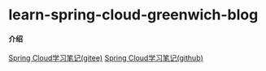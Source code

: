 # learn-spring-cloud-greenwich-blog

#### 介绍

[Spring Cloud学习笔记(gitee)](https://gitee.com/yuqihaha/learn-spring-cloud-greenwich-blog/wikis)
[Spring Cloud学习笔记(github)](https://github.com/yuqi141421/learn-spring-cloud-greenwich-blog/wiki)

